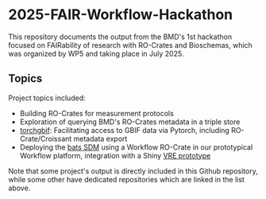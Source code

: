 # 2025-FAIR-Workflow-Hackathon

This repository documents the output from the BMD's 1st hackathon focused on FAIRability of research with RO-Crates and Bioschemas, which was organized by WP5 and taking place in July 2025.

## Topics
Project topics included:

- Building RO-Crates for measurement protocols
- Exploration of querying BMD's RO-Crates metadata in a triple store
- [torchgbif](https://github.com/thisistaimur/torchgbif): Facilitating access to GBIF data via Pytorch, including RO-Crate/Croissant metadata export
- Deploying the [bats SDM](https://github.com/Biodiversity-Meets-Data) using a Workflow RO-Crate in our prototypical Workflow platform, integration with a Shiny [VRE prototype](https://github.com/Biodiversity-Meets-Data/vre-shiny-docker)

Note that some project's output is directly included in this Github repository, while some other have dedicated repositories which are linked in the list above.

